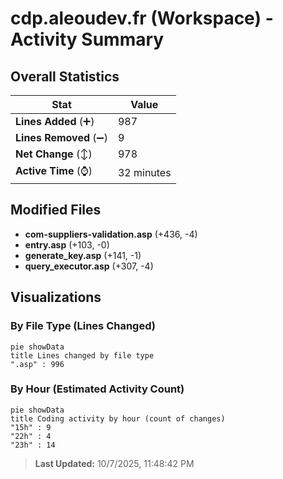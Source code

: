 # cdp.aleoudev.fr (Workspace) - Activity Summary 

## Overall Statistics

| Stat                   | Value                                                             |
| ---------------------- | ----------------------------------------------------------------- |
| **Lines Added** (➕)   | 987                                          |
| **Lines Removed** (➖) | 9                                        |
| **Net Change** (↕)    | 978                |
| **Active Time** (⌚)   | 32 minutes |


## Modified Files
- **com-suppliers-validation.asp** (+436, -4)
- **entry.asp** (+103, -0)
- **generate_key.asp** (+141, -1)
- **query_executor.asp** (+307, -4)

## Visualizations

### By File Type (Lines Changed)

```mermaid
pie showData
title Lines changed by file type
".asp" : 996
```

### By Hour (Estimated Activity Count)

```mermaid
pie showData
title Coding activity by hour (count of changes)
"15h" : 9
"22h" : 4
"23h" : 14
```


> **Last Updated:** 10/7/2025, 11:48:42 PM